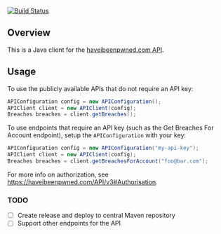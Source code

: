 [![Build Status](https://travis-ci.com/benleibowitz/have-i-been-pwned.svg?token=JS1fknxqjKGbtzSjiKMq&branch=master)](https://travis-ci.com/benleibowitz/have-i-been-pwned)

## Overview

This is a Java client for the [haveibeenpwned.com API](https://haveibeenpwned.com/API/v3).

## Usage
To use the publicly available APIs that do not require an API key:
```java
APIConfiguration config = new APIConfiguration();
APIClient client = new APIClient(config);
Breaches breaches = client.getBreaches();
```


To use endpoints that require an API key (such as the Get Breaches For Account endpoint), setup the `APIConfiguration` with your key:
```java
APIConfiguration config = new APIConfiguration("my-api-key");
APIClient client = new APIClient(config);
Breaches breaches = client.getBreachesForAccount("foo@bar.com");
```

For more info on authorization, see https://haveibeenpwned.com/API/v3#Authorisation.

### TODO

- [ ] Create release and deploy to central Maven repository
- [ ] Support other endpoints for the API